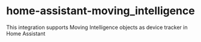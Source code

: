 # home-assistant-moving_intelligence
This integration supports Moving Intelligence objects as device tracker in Home Assistant
